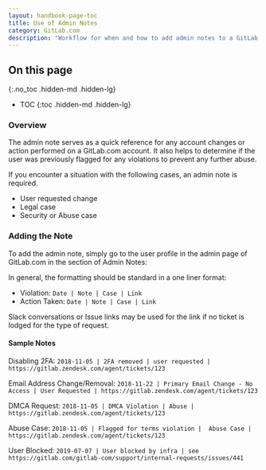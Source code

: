 ```yaml
---
layout: handbook-page-toc
title: Use of Admin Notes
category: GitLab.com
description: "Workflow for when and how to add admin notes to a GitLab.com account"
---
```


## On this page
{:.no_toc .hidden-md .hidden-lg}

- TOC
{:toc .hidden-md .hidden-lg}

### Overview

The admin note serves as a quick reference for any account changes or action performed on a GitLab.com account. It also helps to determine if the user was previously flagged for any violations to prevent any further abuse.

If you encounter a situation with the following cases, an admin note is required.

- User requested change
- Legal case
- Security or Abuse case

### Adding the Note

To add the admin note, simply go to the user profile in the admin page of GitLab.com in the section of Admin Notes:

In general, the formatting should be standard in a one liner format:

- Violation: `Date | Note | Case | Link`
- Action Taken: `Date | Note | Case | Link`

Slack conversations or Issue links may be used for the link if no ticket is lodged for the type of request.

#### Sample Notes

Disabling 2FA:
`2018-11-05 | 2FA removed | user requested | https://gitlab.zendesk.com/agent/tickets/123`

Email Address Change/Removal:
`2018-11-22 | Primary Email Change - No Access | User Requested | https://gitlab.zendesk.com/agent/tickets/123`

DMCA Request:
`2018-11-05 | DMCA Violation | Abuse | https://gitlab.zendesk.com/agent/tickets/123`

Abuse Case:
`2018-11-05 | Flagged for terms violation |  Abuse Case | https://gitlab.zendesk.com/agent/tickets/123` 

User Blocked:
`2019-07-07 | User blocked by infra | see https://gitlab.com/gitlab-com/support/internal-requests/issues/441`
